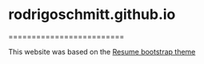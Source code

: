 # rodrigoschmitt.github.io
=========================

This website was based on the [Resume bootstrap theme](https://startbootstrap.com/themes/resume/)
